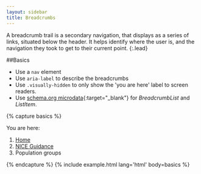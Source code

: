 ```yaml
---
layout: sidebar
title: Breadcrumbs
---
```


A breadcrumb trail is a secondary navigation, that displays as a series of links, situated below the header. It helps identify where the user is, and the navigation they took to get to their current point.
{:.lead}

##Basics

- Use a `nav` element
- Use `aria-label` to describe the breadcrumbs
- Use `.visually-hidden` to only show the 'you are here' label to screen readers.
- Use [schema.org microdata](http://schema.org/BreadcrumbList){:target="_blank"} for *BreadcrumbList* and *ListItem*.

{% capture basics %}
<nav aria-label="Breadcrumbs" role="navigation">
    <p class="visually-hidden" id="breadcrumb-label">
        You are here:
    </p>
    <ol class="breadcrumbs" aria-labelledby="breadcrumb-label" itemscope itemtype="http://schema.org/BreadcrumbList">
        <li class="breadcrumbs__crumb" itemprop="itemListElement" itemscope itemtype="http://schema.org/ListItem">
            <a href="https://www.nice.org.uk/" itemprop="name">
                Home
            </a>
            <meta itemprop="position" content="1">
        </li>
        <li class="breadcrumbs__crumb" itemprop="itemListElement" itemscope itemtype="http://schema.org/ListItem">
            <a href="https://www.nice.org.uk/guidance" itemprop="name">
                NICE Guidance
            </a>
            <meta itemprop="position" content="2">
        </li>
        <li class="breadcrumbs__crumb" itemprop="itemListElement" itemscope itemtype="http://schema.org/ListItem">
            <span itemprop="name">
                Population groups
            </span>
            <meta itemprop="position" content="3">
        </li>
    </ol>
</nav>
{% endcapture %}
{% include example.html lang='html' body=basics %}
